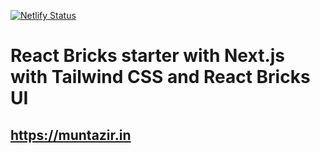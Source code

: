 [![Netlify Status](https://api.netlify.com/api/v1/badges/08176530-28dc-41e8-b455-97521ff80cdd/deploy-status)](https://app.netlify.com/sites/ermunu/deploys)
# React Bricks starter with Next.js with Tailwind CSS and React Bricks UI

## https://muntazir.in
